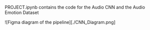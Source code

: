 PROJECT.ipynb contains the code for the Audio CNN and the Audio Emotion Dataset

![Figma diagram of the pipeline][./CNN_Diagram.png]
